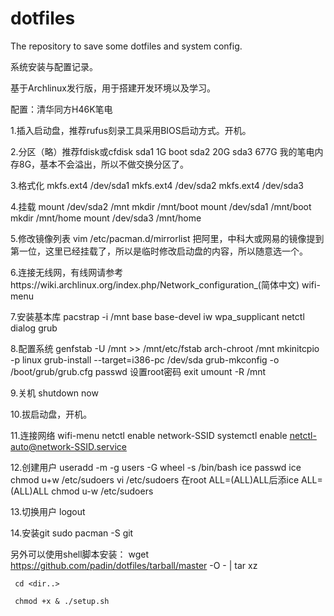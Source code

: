 # dotfiles
The repository to save some dotfiles and system config.

系统安装与配置记录。

基于Archlinux发行版，用于搭建开发环境以及学习。

配置：清华同方H46K笔电

1.插入启动盘，推荐rufus刻录工具采用BIOS启动方式。开机。

2.分区（略）推荐fdisk或cfdisk
	sda1	1G		boot
	sda2	20G
	sda3	677G
	我的笔电内存8G，基本不会溢出，所以不做交换分区了。
	
3.格式化
	mkfs.ext4 /dev/sda1
	mkfs.ext4 /dev/sda2
	mkfs.ext4 /dev/sda3

4.挂载
	mount /dev/sda2 /mnt
	mkdir /mnt/boot
	mount /dev/sda1 /mnt/boot
	mkdir /mnt/home
	mount /dev/sda3 /mnt/home
	
5.修改镜像列表
	vim	/etc/pacman.d/mirrorlist
	把阿里，中科大或网易的镜像提到第一位，这里已经挂载了，所以是临时修改启动盘的内容，所以随意选一个。
	
6.连接无线网，有线网请参考https://wiki.archlinux.org/index.php/Network_configuration_(简体中文)
	wifi-menu
	
7.安装基本库
	pacstrap -i /mnt base base-devel iw wpa_supplicant netctl dialog grub
	
8.配置系统
	genfstab -U /mnt >> /mnt/etc/fstab
	arch-chroot /mnt
	mkinitcpio -p linux
	grub-install --target=i386-pc /dev/sda
	grub-mkconfig -o /boot/grub/grub.cfg
	passwd	设置root密码
	exit
	umount -R /mnt
	
9.关机
	shutdown now
	
10.拔启动盘，开机。

11.连接网络
	wifi-menu
	netctl enable network-SSID
	systemctl enable netctl-auto@network-SSID.service
	
12.创建用户
	useradd -m -g users -G wheel -s /bin/bash ice
	passwd ice
	chmod u+w /etc/sudoers
	vi /etc/sudoers		在root ALL=(ALL)ALL后添ice ALL=(ALL)ALL
	chmod u-w /etc/sudoers
	
13.切换用户
	logout
	
14.安装git
	sudo pacman -S git
	

另外可以使用shell脚本安装：
	 wget https://github.com/padin/dotfiles/tarball/master -O - | tar xz
	 
	 cd <dir..>

	 chmod +x & ./setup.sh
	 
